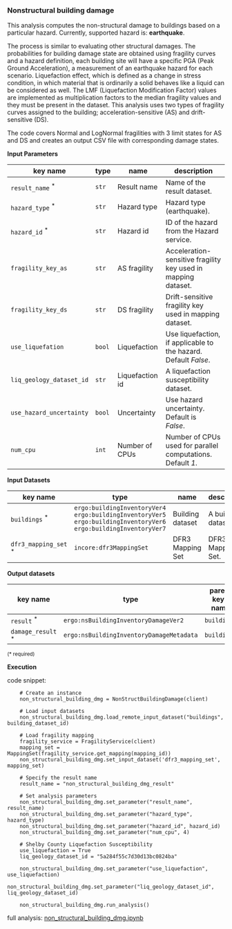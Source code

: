 ### Nonstructural building damage

This analysis computes the non-structural damage to buildings based on a particular hazard. Currently, supported hazard is: **earthquake**.

The process is similar to evaluating other structural damages. The probabilities for building damage
state are obtained using fragility curves and a hazard definition, each building site will have
a specific PGA (Peak Ground Acceleration), a measurement of an earthquake hazard for each scenario.
Liquefaction effect, which is defined as a change in stress condition, in which material that is ordinarily
a solid behaves like a liquid can be considered as well. The LMF (Liquefaction Modification Factor)
values are implemented as multiplication factors to the median fragility values and they must be present
in the dataset. This analysis uses two types of fragility curves assigned to the building; acceleration-sensitive (AS) and 
drift-sensitive (DS).

The code covers Normal and LogNormal fragilities with 3 limit states for AS and DS and creates an output CSV file 
with corresponding damage states.

**Input Parameters**

key name | type | name | description
--- | --- | --- | ---
`result_name` <sup>*</sup> | `str` | Result name | Name of the result dataset.
`hazard_type` <sup>*</sup> | `str` | Hazard type | Hazard type (earthquake).
`hazard_id` <sup>*</sup> | `str` | Hazard id | ID of the hazard from the Hazard service.
`fragility_key_as` | `str` | AS fragility | Acceleration-sensitive fragility key used in mapping dataset.
`fragility_key_ds` | `str` | DS fragility | Drift-sensitive fragility key used in mapping dataset.
`use_liquefation` | `bool` | Liquefaction | Use liquefaction, if applicable to the hazard. <br>Default *False*.
`liq_geology_dataset_id` | `str` | Liquefaction id | A liquefaction susceptibility dataset.
`use_hazard_uncertainty` | `bool` | Uncertainty | Use hazard uncertainty. Default is <br>*False*.
`num_cpu` | `int` | Number of CPUs | Number of CPUs used for parallel computations. <br>Default *1*.

**Input Datasets**

key name | type | name | description
--- | --- | --- | ---
`buildings` <sup>*</sup> | `ergo:buildingInventoryVer4`<br>`ergo:buildingInventoryVer5`<br>`ergo:buildingInventoryVer6`<br>`ergo:buildingInventoryVer7` | Building dataset |  A building dataset.
`dfr3_mapping_set` <sup>*</sup> | `incore:dfr3MappingSet` | DFR3 Mapping Set | DFR3 Mapping Set.

**Output datasets**

key name | type | parent key / name | description
--- | --- | --- | ---
`result` <sup>*</sup> | `ergo:nsBuildingInventoryDamageVer2` | `buildings` | Results | A dataset containing results <br>with both, acceleration sensitivy (AS) related <br>and drift sensitivity (DS) related damage states <br>(format: CSV).
`damage_result` <sup>*</sup> | `ergo:nsBuildingInventoryDamageMetadata` | `buildings` | Results | Information about applied hazard value and fragility<br>(format: JSON).

<small>(* required)</small>

**Execution**

code snippet:

```
    # Create an instance
    non_structural_building_dmg = NonStructBuildingDamage(client)

    # Load input datasets
    non_structural_building_dmg.load_remote_input_dataset("buildings", building_dataset_id)

    # Load fragility mapping
    fragility_service = FragilityService(client)
    mapping_set = MappingSet(fragility_service.get_mapping(mapping_id))
    non_structural_building_dmg.set_input_dataset('dfr3_mapping_set', mapping_set)

    # Specify the result name
    result_name = "non_structural_building_dmg_result"

    # Set analysis parameters
    non_structural_building_dmg.set_parameter("result_name", result_name)
    non_structural_building_dmg.set_parameter("hazard_type", hazard_type)
    non_structural_building_dmg.set_parameter("hazard_id", hazard_id)
    non_structural_building_dmg.set_parameter("num_cpu", 4)

    # Shelby County Liquefaction Susceptibility
    use_liquefaction = True
    liq_geology_dataset_id = "5a284f55c7d30d13bc0824ba"

    non_structural_building_dmg.set_parameter("use_liquefaction", use_liquefaction)
    non_structural_building_dmg.set_parameter("liq_geology_dataset_id", liq_geology_dataset_id)

    non_structural_building_dmg.run_analysis()
```

full analysis: [non_structural_building_dmg.ipynb](https://github.com/IN-CORE/incore-docs/blob/master/notebooks/non_structural_building_dmg.ipynb)